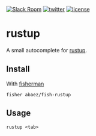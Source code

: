 [![Slack Room][slack-badge]][slack-link]
[![twitter][2i]][2p]
[![license][3i]][3p]

# rustup
A small autocomplete for [rustup].

## Install

With [fisherman]

```
fisher abaez/fish-rustup
```

## Usage

```fish
rustup <tab>
```

[rustup]: https://www.rustup.rs/
[slack-link]: https://fisherman-wharf.herokuapp.com
[slack-badge]: https://fisherman-wharf.herokuapp.com/badge.svg
[fisherman]: https://github.com/fisherman/fisherman

[2i]: https://img.shields.io/badge/twitter-a_baez-blue.svg
[2p]: https://twitter.com/a_baez
[3i]: https://img.shields.io/badge/license-MIT-green.svg
[3p]: ./LICENSE
